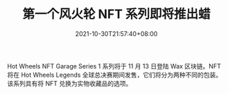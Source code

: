﻿---
title: "第一个风火轮 NFT 系列即将推出蜡"
date: 2021-10-30T21:57:40+08:00
lastmod: 2021-10-30T16:45:40+08:00
draft: false
authors: ["Estelle"]
description: "Hot Wheels NFT Garage Series 1 系列将于 11 月 13 日登陆 Wax 区块链。NFT 将在 Hot Wheels Legends 全球总决赛期间发售，它们将分为两种不同的包装。该系列具有将 NFT 兑换为实物收藏品的选项。"
featuredImage: "hot-wheels-nft-garage-series-1-coming-to-wax-in-november.png"
tags: ["Virtual World","虚拟世界","Play to Earn"]
categories: ["news"]
news: ["虚拟世界"]
weight: 
lightgallery: true
pinned: false
recommend: false
recommend1: false
---

Hot Wheels NFT Garage Series 1 系列将于 11 月 13 日登陆 Wax 区块链。NFT 将在 Hot Wheels Legends 全球总决赛期间发售，它们将分为两种不同的包装。该系列具有将 NFT 兑换为实物收藏品的选项。

<!--more-->

